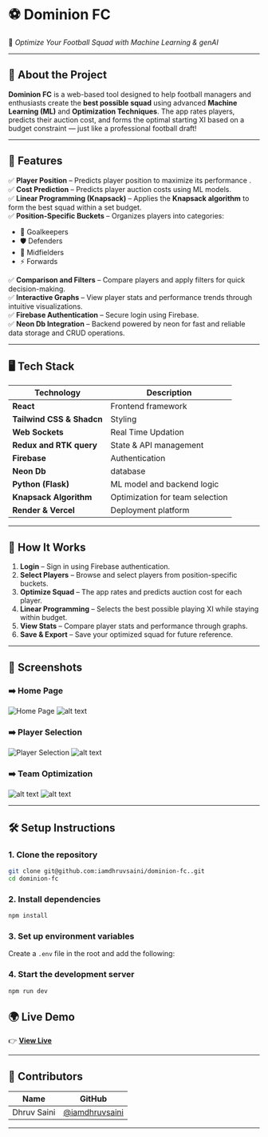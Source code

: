 
# ⚽ **Dominion FC**  
🔮 *Optimize Your Football Squad with Machine Learning & genAI*  



---

## 🚀 **About the Project**  
**Dominion FC** is a web-based tool designed to help football managers and enthusiasts create the **best possible squad** using advanced **Machine Learning (ML)** and **Optimization Techniques**. The app rates players, predicts their auction cost, and forms the optimal starting XI based on a budget constraint — just like a professional football draft!  

---

## 🌟 **Features**  
✅ **Player Position** – Predicts player position to maximize its performance .  
✅ **Cost Prediction** – Predicts player auction costs using ML models.  
✅ **Linear Programming (Knapsack)** – Applies the **Knapsack algorithm** to form the best squad within a set budget.  
✅ **Position-Specific Buckets** – Organizes players into categories:  
   - 🥅 Goalkeepers  
   - 🛡️ Defenders  
   - 🎯 Midfielders  
   - ⚡ Forwards  

✅ **Comparison and Filters** – Compare players and apply filters for quick decision-making.  
✅ **Interactive Graphs** – View player stats and performance trends through intuitive visualizations.  
✅ **Firebase Authentication** – Secure login using Firebase.  
✅ **Neon Db Integration** – Backend powered by neon for fast and reliable data storage and CRUD operations.  

---

## 🖥️ **Tech Stack**  
| Technology | Description |
|------------|-------------|
| **React** | Frontend framework |
| **Tailwind CSS & Shadcn** | Styling |
| **Web Sockets** | Real Time Updation |
| **Redux and RTK query** | State & API management |
| **Firebase** | Authentication |
| **Neon Db** | database |
| **Python (Flask)** | ML model and backend logic |
| **Knapsack Algorithm** | Optimization for team selection |
| **Render & Vercel** | Deployment platform |

---

## 🎯 **How It Works**  
1. **Login** – Sign in using Firebase authentication.  
2. **Select Players** – Browse and select players from position-specific buckets.  
3. **Optimize Squad** – The app rates and predicts auction cost for each player.  
4. **Linear Programming** – Selects the best possible playing XI while staying within budget.  
5. **View Stats** – Compare player stats and performance through graphs.  
6. **Save & Export** – Save your optimized squad for future reference.  

---

## 📸 **Screenshots**  
### ➡️ **Home Page**  
![Home Page](image.png) 
![alt text](image-1.png)

### ➡️ **Player Selection**  
![Player Selection](image-2.png)
![alt text](image-3.png)

### ➡️ **Team Optimization**  
![alt text](image-4.png)
![alt text](image-5.png)

---

## 🛠️ **Setup Instructions**  
### 1. **Clone the repository**  
```bash
git clone git@github.com:iamdhruvsaini/dominion-fc..git
cd dominion-fc
```

### 2. **Install dependencies**  
```bash
npm install
```

### 3. **Set up environment variables**  
Create a `.env` file in the root and add the following:  

### 4. **Start the development server**  
```bash
npm run dev
```


## 🌍 **Live Demo**  
👉 [**View Live**](https://dominion-fc.onrender.com)  

---

## 👥 **Contributors**  
| Name | GitHub |
|-------|--------|
| Dhruv Saini | [@iamdhruvsaini](https://github.com/iamdhruvsaini) |

---

